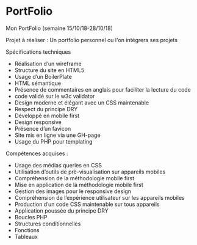 # PortFolio
Mon PortFolio (semaine 15/10/18-28/10/18)

Projet à réaliser : Un portfolio personnel ou l'on intégrera ses projets

Spécifications techniques
- Réalisation d’un wireframe
- Structure du site en HTML5
- Usage d’un BoilerPlate
- HTML sémantique
- Présence de commentaires en anglais pour faciliter la lecture du code
- code validé sur le w3c validator
- Design moderne et élégant avec un CSS maintenable
- Respect du principe DRY
- Développé en mobile first
- Design responsive
- Présence d’un favicon
- Site mis en ligne via une GH-page
- Usage du PHP pour templating

Compétences acquises :
- Usage des médias queries en CSS
- Utilisation d’outils de prè-visualisation sur appareils mobiles
- Compréhension de la méthodologie mobile first
- Mise en application de la méthodologie mobile first
- Gestion des images pour le responsive design
- Compréhension de l’expérience utilisateur sur les appareils mobiles
- Production d’un code CSS maintenable sur tous appareils
- Application poussée du principe DRY
- Boucles PHP
- Structures conditionnelles
- Fonctions
- Tableaux
